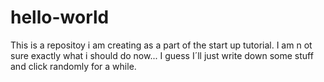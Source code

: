 # hello-world
This is a repositoy i am creating as a part of the start up tutorial.
I am n ot sure exactly what i should do now... I guess I´ll just write down some stuff and click randomly for a while.
